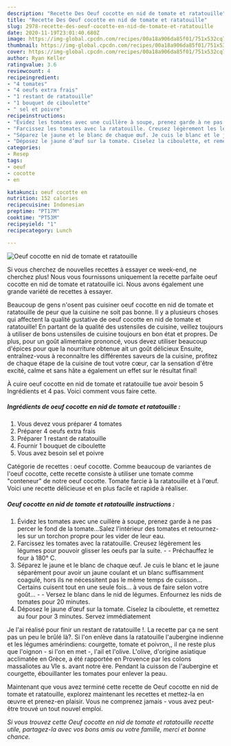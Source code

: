 ```yaml
---
description: "Recette Des Oeuf cocotte en nid de tomate et ratatouille"
title: "Recette Des Oeuf cocotte en nid de tomate et ratatouille"
slug: 2978-recette-des-oeuf-cocotte-en-nid-de-tomate-et-ratatouille
date: 2020-11-19T23:01:40.680Z
image: https://img-global.cpcdn.com/recipes/00a18a906da85f01/751x532cq70/oeuf-cocotte-en-nid-de-tomate-et-ratatouille-photo-principale-de-la-recette.jpg
thumbnail: https://img-global.cpcdn.com/recipes/00a18a906da85f01/751x532cq70/oeuf-cocotte-en-nid-de-tomate-et-ratatouille-photo-principale-de-la-recette.jpg
cover: https://img-global.cpcdn.com/recipes/00a18a906da85f01/751x532cq70/oeuf-cocotte-en-nid-de-tomate-et-ratatouille-photo-principale-de-la-recette.jpg
author: Ryan Keller
ratingvalue: 3.6
reviewcount: 4
recipeingredient:
- "4 tomates"
- "4 oeufs extra frais"
- "1 restant de ratatouille"
- "1 bouquet de ciboulette"
- " sel et poivre"
recipeinstructions:
- "Évidez les tomates avec une cuillère à soupe, prenez garde à ne pas percer le fond de la tomate...Salez l&#39;intérieur des tomates et retournez-les sur un torchon propre pour les vider de leur eau."
- "Farcissez les tomates avec la ratatouille. Creusez légèrement les légumes pour pouvoir glisser les oeufs par la suite.  Préchauffez le four à 180° C."
- "Séparez le jaune et le blanc de chaque œuf. Je cuis le blanc et le jaune séparément pour avoir un jaune coulant et un blanc suffisamment coagulé, hors ils ne nécessitent pas le même temps de cuisson... Certains cuisent tout en une seule fois... à vous de faire selon votre goût...  Versez le blanc dans le nid de légumes. Enfournez les nids de tomates pour 20 minutes."
- "Déposez le jaune d’œuf sur la tomate. Ciselez la ciboulette, et remettez au four pour 3 minutes. Servez immédiatement"
categories:
- Resep
tags:
- oeuf
- cocotte
- en

katakunci: oeuf cocotte en 
nutrition: 152 calories
recipecuisine: Indonesian
preptime: "PT17M"
cooktime: "PT53M"
recipeyield: "1"
recipecategory: Lunch

---
```



![Oeuf cocotte en nid de tomate et ratatouille](https://img-global.cpcdn.com/recipes/00a18a906da85f01/751x532cq70/oeuf-cocotte-en-nid-de-tomate-et-ratatouille-photo-principale-de-la-recette.jpg)

Si vous cherchez de nouvelles recettes à essayer ce week-end, ne cherchez plus! Nous vous fournissons uniquement la recette parfaite oeuf cocotte en nid de tomate et ratatouille ici. Nous avons également une grande variété de recettes à essayer.

Beaucoup de gens n'osent pas cuisiner oeuf cocotte en nid de tomate et ratatouille de peur que la cuisine ne soit pas bonne. Il y a plusieurs choses qui affectent la qualité gustative de oeuf cocotte en nid de tomate et ratatouille! En partant de la qualité des ustensiles de cuisine, veillez toujours à utiliser de bons ustensiles de cuisine toujours en bon état et propres. De plus, pour un goût alimentaire prononcé, vous devez utiliser beaucoup d'épices pour que la nourriture obtenue ait un goût délicieux Ensuite, entraînez-vous à reconnaître les différentes saveurs de la cuisine, profitez de chaque étape de la cuisine de tout votre cœur, car la sensation d'être excité, calme et sans hâte a également un effet sur le résultat final!

<!--inarticleads1-->

À cuire oeuf cocotte en nid de tomate et ratatouille tue avoir besoin 5 Ingrédients et 4 pas. Voici comment vous faire cette.

##### Ingrédients de oeuf cocotte en nid de tomate et ratatouille :

1. Vous devez vous préparer 4 tomates
1. Préparer 4 oeufs extra frais
1. Préparer 1 restant de ratatouille
1. Fournir 1 bouquet de ciboulette
1. Vous avez besoin  sel et poivre


Catégorie de recettes : oeuf cocotte. Comme beaucoup de variantes de l&#39;oeuf cocotte, cette recette consiste à utiliser une tomate comme &#34;conteneur&#34; de notre oeuf cocotte. Tomate farcie à la ratatouille et à l&#39;œuf. Voici une recette délicieuse et en plus facile et rapide à réaliser. 

<!--inarticleads2-->

##### Oeuf cocotte en nid de tomate et ratatouille instructions :

1. Évidez les tomates avec une cuillère à soupe, prenez garde à ne pas percer le fond de la tomate...Salez l&#39;intérieur des tomates et retournez-les sur un torchon propre pour les vider de leur eau.
1. Farcissez les tomates avec la ratatouille. Creusez légèrement les légumes pour pouvoir glisser les oeufs par la suite. -  - Préchauffez le four à 180° C.
1. Séparez le jaune et le blanc de chaque œuf. Je cuis le blanc et le jaune séparément pour avoir un jaune coulant et un blanc suffisamment coagulé, hors ils ne nécessitent pas le même temps de cuisson... Certains cuisent tout en une seule fois... à vous de faire selon votre goût... -  - Versez le blanc dans le nid de légumes. Enfournez les nids de tomates pour 20 minutes.
1. Déposez le jaune d’œuf sur la tomate. Ciselez la ciboulette, et remettez au four pour 3 minutes. Servez immédiatement


Je l&#39;ai réalisé pour finir un restant de ratatouille !. La recette par ça ne sent pas un peu le brûlé là?. Si l&#39;on enlève dans la ratatouille l&#39;aubergine indienne et les légumes amérindiens: courgette, tomate et poivron,, il ne reste plus que l&#39;oignon - si l&#39;on en met -, l&#39;ail et l&#39;olive. L&#39;olive, d&#39;origine asiatique acclimatée en Grèce, a été rapportée en Provence par les colons massaliotes au VIe s. avant notre ère. Pendant la cuisson de l&#39;aubergine et courgette, ébouillanter les tomates pour enlever la peau. 

<!--inarticleads1-->

<p>
Maintenant que vous avez terminé cette recette de Oeuf cocotte en nid de tomate et ratatouille, explorez maintenant les recettes et mettez-la en œuvre et prenez-en plaisir. Vous ne comprenez jamais - vous avez peut-être trouvé un tout nouvel emploi.
</p>

<p>
<i>Si vous trouvez cette Oeuf cocotte en nid de tomate et ratatouille recette utile, partagez-la avec vos bons amis ou votre famille, merci et bonne chance.</i>
</p>
